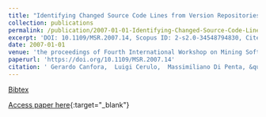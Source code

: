 ```yaml
---
title: "Identifying Changed Source Code Lines from Version Repositories"
collection: publications
permalink: /publication/2007-01-01-Identifying-Changed-Source-Code-Lines-from-Version-Repositories
excerpt: 'DOI: 10.1109/MSR.2007.14, Scopus ID: 2-s2.0-34548794830, Cited by: 68'
date: 2007-01-01
venue: 'the proceedings of Fourth International Workshop on Mining Software Repositories, MSR 2007 (ICSE Workshop), Minneapolis, MN, USA, May 19-20, 2007, Proceedings'
paperurl: 'https://doi.org/10.1109/MSR.2007.14'
citation: ' Gerardo Canfora,  Luigi Cerulo,  Massimiliano Di Penta, &quot;Identifying Changed Source Code Lines from Version Repositories.&quot; the proceedings of Fourth International Workshop on Mining Software Repositories, MSR 2007 (ICSE Workshop), Minneapolis, MN, USA, May 19-20, 2007, Proceedings, 2007.'
---
```

[Bibtex](https://dblp.org/rec/bib/conf/msr/CanforaCP07)

[Access paper here](https://doi.org/10.1109/MSR.2007.14){:target="_blank"}
